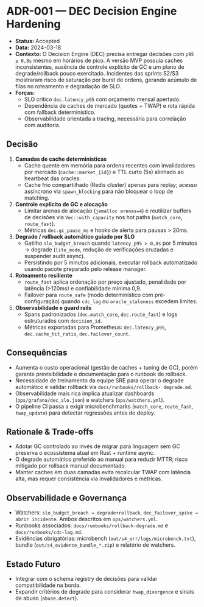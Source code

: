 # ADR-001 — DEC Decision Engine Hardening

- **Status:** Accepted
- **Data:** 2024-03-18
- **Contexto:** O Decision Engine (DEC) precisa entregar decisões com `p95 ≤ 0,8s` mesmo em horários de pico. A versão MVP possuía
  caches inconsistentes, ausência de controle explícito de GC e um plano de degrade/rollback pouco exercitado. Incidentes das
  sprints S2/S3 mostraram risco de saturação por burst de ordens, gerando acúmulo de filas no roteamento e degradação de SLO.
- **Forças:**
  - SLO crítico `dec.latency_p95` com orçamento mensal apertado.
  - Dependência de caches de mercado (quotes + TWAP) e rota rápida com fallback determinístico.
  - Observabilidade orientada a tracing, necessária para correlação com auditoria.

## Decisão

1. **Camadas de cache determinísticas**
   - Cache quente em memória para ordens recentes com invalidadores por mercado (`cache::market_{id}`) e TTL curto (5s) alinhado ao
     heartbeat das oracles.
   - Cache frio compartilhado (Redis cluster) apenas para replay; acesso assíncrono via `spawn_blocking` para não bloquear o loop
     de matching.
2. **Controle explícito de GC e alocação**
   - Limitar arenas de alocação (`jemalloc arenas=4`) e reutilizar buffers de decisões via `Vec::with_capacity` nos hot paths
     (`match_core`, `route_fast`).
   - Métricas `dec.gc_pause_ms` e hooks de alerta para pausas > 20ms.
3. **Degrade / rollback automático guiado por SLO**
   - Gatilho `slo_budget_breach` quando `latency_p95 > 0,8s` por 5 minutos → degrade (`lite_mode`, redução de verificações
     cruzadas e suspender audit async).
   - Persistindo por 5 minutos adicionais, executar rollback automatizado usando pacote preparado pelo release manager.
4. **Roteamento resiliente**
   - `route_fast` aplica ordenação por preço ajustado, penalidade por latência (>120ms) e confiabilidade mínima 0,9.
   - Failover para `route_safe` (modo determinístico com pré-configuração) quando `cdc_lag` ou `oracle_staleness` excedem limites.
5. **Observabilidade e guard rails**
   - Spans padronizados (`dec.match_core`, `dec.route_fast`) e logs estruturados com `decision_id`.
   - Métricas exportadas para Prometheus: `dec.latency_p95`, `dec.cache_hit_ratio`, `dec.failover_count`.

## Consequências

- Aumenta o custo operacional (gestão de caches + tuning de GC), porém garante previsibilidade e documentação para o runbook de
  rollback.
- Necessidade de treinamento da equipe SRE para operar o degrade automático e validar rollback via `docs/runbooks/rollback-
  degrade.md`.
- Observabilidade mais rica implica atualizar dashboards (`ops/grafana/dec_slo.json`) e watchers (`ops/watchers.yml`).
- O pipeline CI passa a exigir microbenchmarks (`match_core`, `route_fast`, `twap_update`) para detectar regressões antes do deploy.

## Rationale & Trade-offs

- Adotar GC controlado ao invés de migrar para linguagem sem GC preserva o ecossistema atual em Rust + runtime async.
- O degrade automático preferido ao manual para reduzir MTTR; risco mitigado por rollback manual documentado.
- Manter caches em duas camadas evita recalcular TWAP com latência alta, mas requer consistência via invalidadores e métricas.

## Observabilidade e Governança

- Watchers: `slo_budget_breach → degrade+rollback`, `dec_failover_spike → abrir incidente`. Ambos descritos em `ops/watchers.yml`.
- Runbooks associados: `docs/runbooks/rollback-degrade.md` e `docs/runbooks/cdc-lag.md`.
- Evidências obrigatórias: microbench (`out/s4_orr/logs/microbench.txt`), bundle (`out/s4_evidence_bundle_*.zip`) e relatório de
  watchers.

## Estado Futuro

- Integrar com o schema registry de decisões para validar compatibilidade na borda.
- Expandir critérios de degrade para considerar `twap_divergence` e sinais de abuso (`abuse.detect`).
